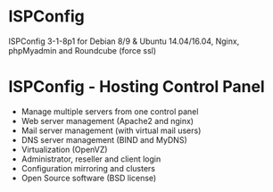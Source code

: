 # ISPConfig
 ISPConfig 3-1-8p1 for Debian 8/9 & Ubuntu 14.04/16.04, Nginx, phpMyadmin and Roundcube (force ssl)
 
 
# ISPConfig - Hosting Control Panel

- Manage multiple servers from one control panel
- Web server management (Apache2 and nginx)
- Mail server management (with virtual mail users)
- DNS server management (BIND and MyDNS)
- Virtualization (OpenVZ)
- Administrator, reseller and client login
- Configuration mirroring and clusters
- Open Source software (BSD license)
